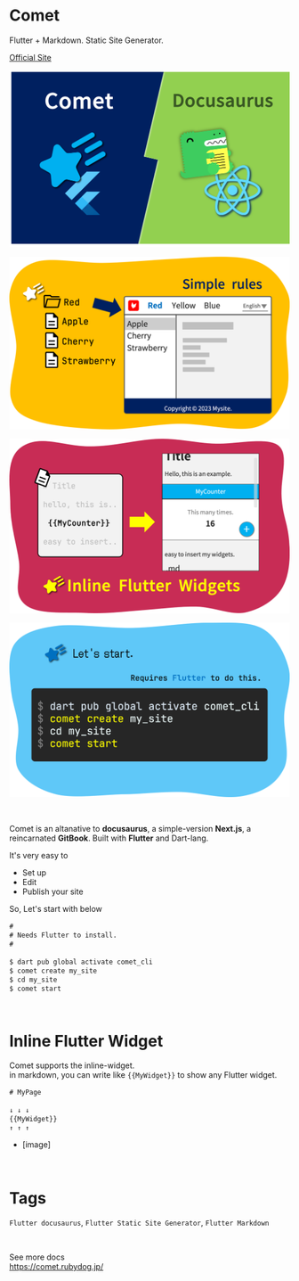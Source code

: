 # Comet

Flutter + Markdown. Static Site Generator.

[Official Site](https://comet.rubydog.jp/)

![image](https://github.com/rubydog-jp/comet/blob/main/remote_config/comet-and-docusaurus.png?raw=true)

![image](https://github.com/rubydog-jp/comet/blob/main/remote_config/pr-1.png?raw=true)

![image](https://github.com/rubydog-jp/comet/blob/main/remote_config/pr-2.png?raw=true)

![image](https://github.com/rubydog-jp/comet/blob/main/remote_config/pr-3.png?raw=true)

<br />

Comet is an altanative to **docusaurus**, a simple-version **Next.js**, a reincarnated **GitBook**. Built with **Flutter** and Dart-lang.

It's very easy to

- Set up
- Edit
- Publish your site

So, Let's start with below

```
#
# Needs Flutter to install.
#

$ dart pub global activate comet_cli
$ comet create my_site
$ cd my_site
$ comet start
```

<br />

# Inline Flutter Widget

Comet supports the inline-widget.  
in markdown, you can write like `{{MyWidget}}` to show any Flutter widget.

```
# MyPage

↓ ↓ ↓
{{MyWidget}}
↑ ↑ ↑
```

- [image]

<br />

# Tags

`Flutter docusaurus`, `Flutter Static Site Generator`, `Flutter Markdown`

<br />

See more docs  
https://comet.rubydog.jp/
